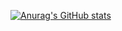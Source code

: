 [![Anurag's GitHub stats](https://github-readme-stats.vercel.app/api?username=urstrulyvishtan)](https://github.com/urstrulyvishtan/github-readme-stats)
